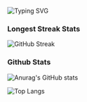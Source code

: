 ![Typing SVG](https://readme-typing-svg.herokuapp.com?color=%2880808&lines=D4rkKaizen+|+Change+to+the+best)

### Longest Streak Stats

![GitHub Streak](https://github-readme-streak-stats.herokuapp.com/?user=D4rkKaizen&theme=dark)


<!-- ### Achievements

![trophy](https://github-profile-trophy.vercel.app/?username=D4rkKaizen)
-->
### Github Stats

![Anurag's GitHub stats](https://github-readme-stats.vercel.app/api?username=D4rkKaizen&theme=dark&include_all_commits=true&count_private=true&show_icons=true)

![Top Langs](https://github-readme-stats.vercel.app/api/top-langs/?username=D4rkKaizen&theme=dark&layout=compact)
<!--
CodeWars & LeetCode stats:

[![codewars](https://www.codewars.com/users/D4rkKaizen/badges/small)](https://www.codewars.com/users/D4rkKaizen)

![KnlnKS's LeetCode stats](https://leetcode-stats-six.vercel.app/api?username=D4rkKaizen&theme=dark)
-->









<!--
**D4rkKaizenD4rkKaizen** is a ✨ _special_ ✨ repository because its `README.md` (this file) appears on your GitHub profile.

Here are some ideas to get you started:

- 🔭 I’m currently working on ...
- 🌱 I’m currently learning ...
- 👯 I’m looking to collaborate on ...
- 🤔 I’m looking for help with ...
- 💬 Ask me about ...
- 📫 How to reach me: ...
- 😄 Pronouns: ...
- ⚡ Fun fact: ...
-->
